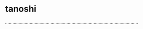 # tanoshi

............................................................................................................